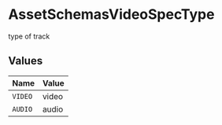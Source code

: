 # AssetSchemasVideoSpecType

type of track


## Values

| Name    | Value   |
| ------- | ------- |
| `VIDEO` | video   |
| `AUDIO` | audio   |